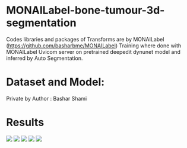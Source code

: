 # MONAILabel-bone-tumour-3d-segmentation

Codes libraries and packages of Transforms are by MONAILabel (https://github.com/basharbme/MONAILabel)
Training where done with MONAILabel Uvicom server on pretrained deepedit dynunet model and inferred by Auto Segmentation.


# Dataset and Model:

Private by Author : Bashar Shami 


# Results


![](https://github.com/basharbme/MONAILabel-Pelvic-bone-tumour-3d-segmentation/blob/main/tmr7.PNG)
![](https://github.com/basharbme/MONAILabel-Pelvic-bone-tumour-3d-segmentation/blob/main/tmr6.PNG)
![](https://github.com/basharbme/MONAILabel-Pelvic-bone-tumour-3d-segmentation/blob/main/tmr3.PNG)
![](https://github.com/basharbme/MONAILabel-Pelvic-bone-tumour-3d-segmentation/blob/main/tmr1.PNG)
![](https://github.com/basharbme/MONAILabel-Pelvic-bone-tumour-3d-segmentation/blob/main/tmr5.PNG)




